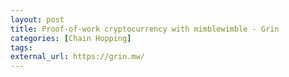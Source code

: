 ```yaml
---
layout: post
title: Proof-of-work cryptocurrency with mimblewimble - Grin
categories: [Chain Hopping]
tags: 
external_url: https://grin.mw/
---
```


